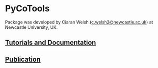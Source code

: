 # PyCoTools

Package was developed by Ciaran Welsh (c.welsh2@newcastle.ac.uk) at Newcastle University, UK. 


## [Tutorials and Documentation](http://pycotools.readthedocs.io/en/copasiversion21/)

## <a href=https://academic.oup.com/bioinformatics/advance-article/doi/10.1093/bioinformatics/bty409/5001390>Publication</a>
